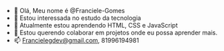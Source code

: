 - 👋 Olá, Meu nome é @Franciele-Gomes
- 👀 Estou interessada no estudo da tecnologia
- 🌱 Atualmente estou aprendendo HTML, CSS e JavaScript
- 💞️ Estou querendo colaborar em projetos onde eu possa aprender mais.
- 📫 Francielegdev@gmail.com, 81996194981




